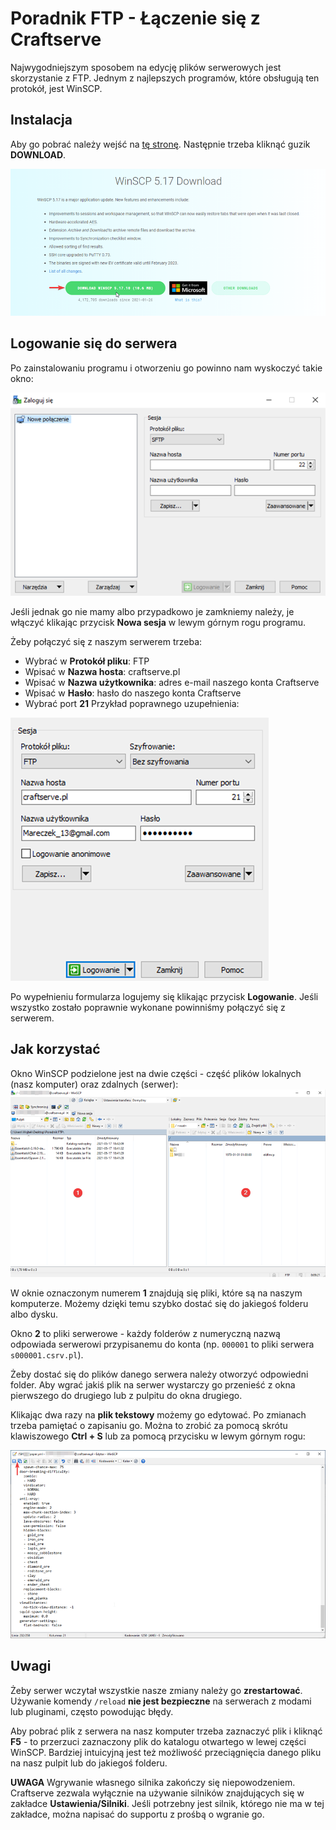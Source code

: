 # Poradnik FTP - Łączenie się z Craftserve

Najwygodniejszym sposobem na edycję plików serwerowych jest skorzystanie z FTP. Jednym z 
najlepszych programów, które obsługują ten protokół, jest WinSCP.

## Instalacja
Aby go pobrać należy wejść na [tę stronę](https://winscp.net/eng/download.php). Następnie trzeba 
kliknąć guzik **DOWNLOAD**.

![1](img/ftp/1.png)

## Logowanie się do serwera
Po zainstalowaniu programu i otworzeniu go powinno nam wyskoczyć takie okno:

![1](img/ftp/2.png)

Jeśli jednak go nie mamy albo przypadkowo je zamkniemy należy, je włączyć klikając przycisk **Nowa sesja** w lewym górnym rogu programu.

Żeby połączyć się z naszym serwerem trzeba:
- Wybrać w **Protokół pliku**: FTP
- Wpisać w **Nazwa hosta**: craftserve.pl
- Wpisać w **Nazwa użytkownika**: adres e-mail naszego konta Craftserve
- Wpisać w **Hasło**: hasło do naszego konta Craftserve
- Wybrać port **21**
Przykład poprawnego uzupełnienia:

![1](img/ftp/3.png)

Po wypełnieniu formularza logujemy się klikając przycisk **Logowanie**. Jeśli wszystko zostało poprawnie wykonane powinniśmy połączyć się z serwerem.

## Jak korzystać
Okno WinSCP podzielone jest na dwie części - część plików lokalnych (nasz komputer) oraz zdalnych (serwer):
![1](img/ftp/4.png)

W oknie oznaczonym numerem **1** znajdują się pliki, które są na naszym komputerze. Możemy dzięki temu szybko dostać się do jakiegoś folderu albo dysku.

Okno **2** to pliki serwerowe - każdy folderów z numeryczną nazwą odpowiada serwerowi przypisanemu do konta (np. `000001` to pliki serwera `s000001.csrv.pl`). 

Żeby dostać się do plików danego serwera należy otworzyć odpowiedni folder. Aby wgrać jakiś plik na serwer wystarczy go przenieść z okna pierwszego do drugiego lub z pulpitu do okna drugiego. 

Klikając dwa razy na **plik tekstowy** możemy go edytować. Po zmianach trzeba pamiętać o zapisaniu go. Można to zrobić za pomocą skrótu klawiszowego **Ctrl + S** lub za pomocą przycisku w lewym górnym rogu: 

![1](img/ftp/5.png)

## Uwagi

Żeby serwer wczytał wszystkie nasze zmiany należy go **zrestartować**. Używanie komendy `/reload` **nie jest bezpieczne** na serwerach z modami lub pluginami, często powodując błędy.

Aby pobrać plik z serwera na nasz komputer trzeba zaznaczyć plik i kliknąć **F5** - to przerzuci zaznaczony plik do katalogu otwartego w lewej części WinSCP. Bardziej intuicyjną jest też możliwość przeciągnięcia danego pliku na nasz pulpit lub do jakiegoś folderu.

**UWAGA** Wgrywanie własnego silnika zakończy się niepowodzeniem. Craftserve zezwala wyłącznie na używanie silników znajdujących się w zakładce **Ustawienia/Silniki**. Jeśli potrzebny jest silnik, którego nie ma w tej zakładce, można napisać do supportu z prośbą o wgranie go.
